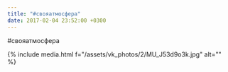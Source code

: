 ```yaml
---
title: "#свояатмосфера"
date: 2017-02-04 23:52:00 +0300
---
```


#свояатмосфера

{% include media.html f="/assets/vk_photos/2/MU_J53d9o3k.jpg" alt="" %}
